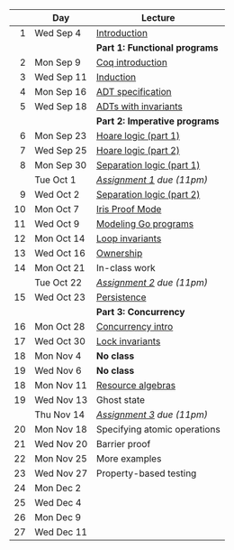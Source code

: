 <!-- markdownlint-disable MD041 -->

|     | Day        | Lecture                                                   |
| --: | ---------- | --------------------------------------------------------- |
|   1 | Wed Sep 4  | [Introduction](./notes/lec1.md)                           |
|     |            | **Part 1: Functional programs**                           |
|   2 | Mon Sep 9  | [Coq introduction](./notes/coq-intro.md)                  |
|   3 | Wed Sep 11 | [Induction](./notes/induction.md)                         |
|   4 | Mon Sep 16 | [ADT specification](./notes/adt_specs.md)                 |
|   5 | Wed Sep 18 | [ADTs with invariants](./notes/adt_invariants.md)         |
|     |            | **Part 2: Imperative programs**                           |
|   6 | Mon Sep 23 | [Hoare logic (part 1)](./notes/hoare.md)                  |
|   7 | Wed Sep 25 | [Hoare logic (part 2)](./notes/hoare.md)                  |
|   8 | Mon Sep 30 | [Separation logic (part 1)](./notes/sep_logic.md)         |
|     | Tue Oct 1  | _[Assignment 1](./assignments/assignment1.md) due (11pm)_ |
|   9 | Wed Oct 2  | [Separation logic (part 2)](./notes/sep_logic.md)         |
|  10 | Mon Oct 7  | [Iris Proof Mode](./notes/ipm.md)                         |
|  11 | Wed Oct 9  | [Modeling Go programs](./notes/goose.md)                  |
|  12 | Mon Oct 14 | [Loop invariants](./notes/loop_invariants.md)             |
|  13 | Wed Oct 16 | [Ownership](./notes/ownership.md)                         |
|  14 | Mon Oct 21 | In-class work                                             |
|     | Tue Oct 22 | _[Assignment 2](./assignments/assignment2.md) due (11pm)_ |
|  15 | Wed Oct 23 | [Persistence](./notes/persistently.md)                    |
|     |            | **Part 3: Concurrency**                                   |
|  16 | Mon Oct 28 | [Concurrency intro](./notes/concurrency.md)               |
|  17 | Wed Oct 30 | [Lock invariants](./notes/invariants.md)                  |
|  18 | Mon Nov 4  | **No class**                                              |
|  19 | Wed Nov 6  | **No class**                                              |
|  18 | Mon Nov 11 | [Resource algebras](./notes/resource-algebra.md)          |
|  19 | Wed Nov 13 | Ghost state                                               |
|     | Thu Nov 14 | _[Assignment 3](./assignments/assignment3/) due (11pm)_   |
|  20 | Mon Nov 18 | Specifying atomic operations                              |
|  21 | Wed Nov 20 | Barrier proof                                             |
|  22 | Mon Nov 25 | More examples                                             |
|  23 | Wed Nov 27 | Property-based testing                                    |
|  24 | Mon Dec 2  |                                                           |
|  25 | Wed Dec 4  |                                                           |
|  26 | Mon Dec 9  |                                                           |
|  27 | Wed Dec 11 |                                                           |

